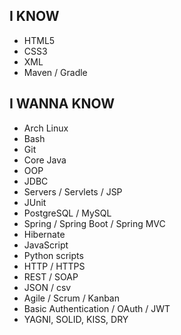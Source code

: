 ## I KNOW
- HTML5
- CSS3
- XML
- Maven / Gradle
## I WANNA KNOW
- Arch Linux
- Bash
- Git
- Core Java
- OOP
- JDBC
- Servers / Servlets / JSP
- JUnit
- PostgreSQL / MySQL
- Spring / Spring Boot / Spring MVC
- Hibernate
- JavaScript
- Python scripts
- HTTP / HTTPS
- REST / SOAP
- JSON / csv
- Agile / Scrum / Kanban
- Basic Authentication / OAuth / JWT
- YAGNI, SOLID, KISS, DRY
